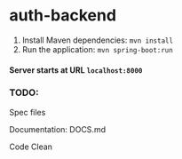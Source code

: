 # auth-backend
1. Install Maven dependencies: `mvn install`
2. Run the application: `mvn spring-boot:run`

#### Server starts at URL `localhost:8000`

### TODO:

Spec files

Documentation: DOCS.md

Code Clean
